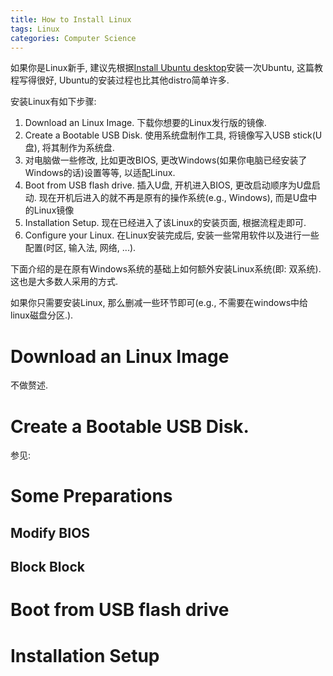 ```yaml
---
title: How to Install Linux
tags: Linux
categories: Computer Science
---
```




如果你是Linux新手, 建议先根据[Install Ubuntu desktop](https://ubuntu.com/tutorials/install-ubuntu-desktop#1-overview)安装一次Ubuntu, 这篇教程写得很好, Ubuntu的安装过程也比其他distro简单许多.

安装Linux有如下步骤:

1. Download an Linux Image. 下载你想要的Linux发行版的镜像.
2. Create a Bootable USB Disk. 使用系统盘制作工具, 将镜像写入USB stick(U盘), 将其制作为系统盘.
3. 对电脑做一些修改, 比如更改BIOS, 更改Windows(如果你电脑已经安装了Windows的话)设置等等, 以适配Linux.
4. Boot from USB flash drive. 插入U盘, 开机进入BIOS, 更改启动顺序为U盘启动. 现在开机后进入的就不再是原有的操作系统(e.g., Windows), 而是U盘中的Linux镜像
5. Installation Setup. 现在已经进入了该Linux的安装页面, 根据流程走即可.
6. Configure your Linux. 在Linux安装完成后, 安装一些常用软件以及进行一些配置(时区, 输入法, 网络, ...).



下面介绍的是在原有Windows系统的基础上如何额外安装Linux系统(即: 双系统). 这也是大多数人采用的方式. 

如果你只需要安装Linux, 那么删减一些环节即可(e.g., 不需要在windows中给linux磁盘分区.).

# Download an Linux Image

不做赘述.

# Create a Bootable USB Disk.

参见: 

# Some Preparations

## Modify BIOS

## Block Block

# Boot from USB flash drive

# Installation Setup






